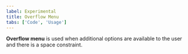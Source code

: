 ```yaml
---
label: Experimental
title: Overflow Menu
tabs: ['Code', 'Usage']
---
```


<page-intro>**Overflow menu** is used when additional options are available to the user and there is a space constraint.</page-intro>

<component 
    name="Overflow Menu"
    component="overflow-menu" 
    variation="overflow-menu"
    experimental="true"
    >
</component>
<component 
    name="Overflow Menu Up"
    component="overflow-menu" 
    variation="overflow-menu--up"
    experimental="true"
    >
</component>
<component-docs component="overflow-menu"></component-docs>
